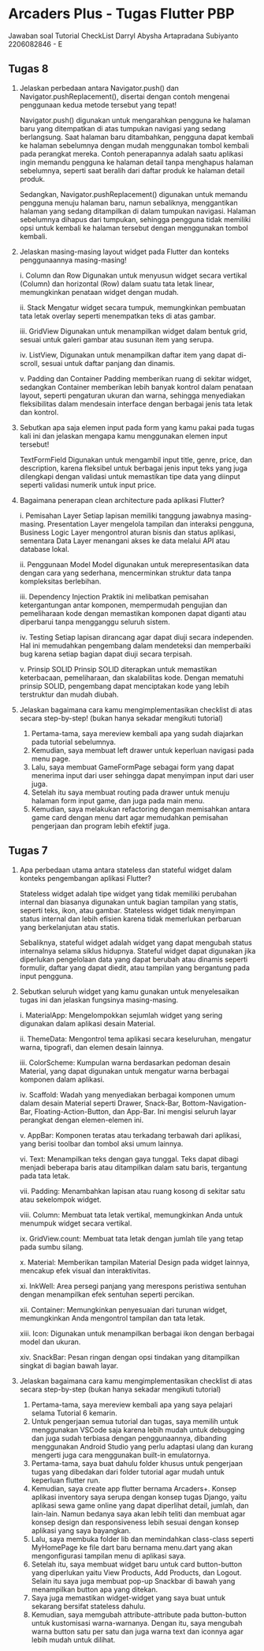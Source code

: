 # Arcaders Plus - Tugas Flutter PBP

Jawaban soal Tutorial CheckList
Darryl Abysha Artapradana Subiyanto
2206082846 - E

## Tugas 8

1. Jelaskan perbedaan antara Navigator.push() dan Navigator.pushReplacement(), disertai dengan contoh mengenai penggunaan kedua metode tersebut yang tepat!
    
    Navigator.push() digunakan untuk mengarahkan pengguna ke halaman baru yang ditempatkan di atas tumpukan navigasi yang sedang berlangsung. Saat halaman baru ditambahkan, pengguna dapat kembali ke halaman sebelumnya dengan mudah menggunakan tombol kembali pada perangkat mereka. Contoh penerapannya adalah saatu aplikasi ingin memandu pengguna ke halaman detail tanpa menghapus halaman sebelumnya, seperti saat beralih dari daftar produk ke halaman detail produk.

    Sedangkan, Navigator.pushReplacement() digunakan untuk memandu pengguna menuju halaman baru, namun sebaliknya, menggantikan halaman yang sedang ditampilkan di dalam tumpukan navigasi. Halaman sebelumnya dihapus dari tumpukan, sehingga pengguna tidak memiliki opsi untuk kembali ke halaman tersebut dengan menggunakan tombol kembali.
    

2. Jelaskan masing-masing layout widget pada Flutter dan konteks penggunaannya masing-masing!

    i. Column dan Row 
        Digunakan untuk menyusun widget secara vertikal (Column) dan horizontal (Row) dalam suatu tata letak linear, memungkinkan penataan widget dengan mudah. 
    
    ii. Stack
        Mengatur widget secara tumpuk, memungkinkan pembuatan tata letak overlay seperti menempatkan teks di atas gambar. 
    
    iii. GridView 
        Digunakan untuk menampilkan widget dalam bentuk grid, sesuai untuk galeri gambar atau susunan item yang serupa. 
    
    iv. ListView,
        Digunakan untuk menampilkan daftar item yang dapat di-scroll, sesuai untuk daftar panjang dan dinamis. 
    
    v. Padding dan Container
        Padding memberikan ruang di sekitar widget, sedangkan Container memberikan lebih banyak kontrol dalam penataan layout, seperti pengaturan ukuran dan warna, sehingga  menyediakan fleksibilitas dalam mendesain interface dengan berbagai jenis tata letak dan kontrol.

3. Sebutkan apa saja elemen input pada form yang kamu pakai pada tugas kali ini dan jelaskan mengapa kamu menggunakan elemen input tersebut!
    
    TextFormField
    Digunakan untuk mengambil input title, genre, price, dan description, karena fleksibel untuk berbagai jenis input teks yang juga dilengkapi dengan validasi untuk memastikan tipe data yang diinput seperti validasi numerik untuk input price.
   
4. Bagaimana penerapan clean architecture pada aplikasi Flutter?

    i. Pemisahan Layer
        Setiap lapisan memiliki tanggung jawabnya masing-masing. Presentation Layer mengelola tampilan dan interaksi pengguna, Business Logic Layer mengontrol aturan bisnis dan status aplikasi, sementara Data Layer menangani akses ke data melalui API atau database lokal.

    ii. Penggunaan Model
        Model digunakan untuk merepresentasikan data dengan cara yang sederhana, mencerminkan struktur data tanpa kompleksitas berlebihan.

    iii. Dependency Injection
        Praktik ini melibatkan pemisahan ketergantungan antar komponen, mempermudah pengujian dan pemeliharaan kode dengan memastikan komponen dapat diganti atau diperbarui tanpa mengganggu seluruh sistem.

    iv. Testing
        Setiap lapisan dirancang agar dapat diuji secara independen. Hal ini memudahkan pengembang dalam mendeteksi dan memperbaiki bug karena setiap bagian dapat diuji secara terpisah.

    v. Prinsip SOLID
        Prinsip SOLID diterapkan untuk memastikan keterbacaan, pemeliharaan, dan skalabilitas kode. Dengan mematuhi prinsip SOLID, pengembang dapat menciptakan kode yang lebih terstruktur dan mudah diubah.


5. Jelaskan bagaimana cara kamu mengimplementasikan checklist di atas secara step-by-step! (bukan hanya sekadar mengikuti tutorial)
    1) Pertama-tama, saya mereview kembali apa yang sudah diajarkan pada tutorial sebelumnya.
    2) Kemudian, saya membuat left drawer untuk keperluan navigasi pada menu page.
    3) Lalu, saya membuat GameFormPage sebagai form yang dapat menerima input dari user sehingga dapat menyimpan input dari user juga.
    4) Setelah itu saya membuat routing pada drawer untuk menuju halaman form input game, dan juga pada main menu.
    5) Kemudian, saya melakukan refactoring dengan memisahkan antara game card dengan menu dart agar memudahkan pemisahan pengerjaan dan program lebih efektif juga.

## Tugas 7

1. Apa perbedaan utama antara stateless dan stateful widget dalam konteks pengembangan aplikasi Flutter?

    Stateless widget adalah tipe widget yang tidak memiliki perubahan internal dan biasanya digunakan untuk bagian tampilan yang statis, seperti teks, ikon, atau gambar. Stateless widget tidak menyimpan status internal dan lebih efisien karena tidak memerlukan perbaruan yang berkelanjutan atau statis. 
    
    Sebaliknya, stateful widget adalah widget yang dapat mengubah status internalnya selama siklus hidupnya. Stateful widget dapat digunakan jika diperlukan pengelolaan data yang dapat berubah atau dinamis seperti formulir, daftar yang dapat diedit, atau tampilan yang bergantung pada input pengguna.

2. Sebutkan seluruh widget yang kamu gunakan untuk menyelesaikan tugas ini dan jelaskan fungsinya masing-masing.

    i. MaterialApp: Mengelompokkan sejumlah widget yang sering digunakan dalam aplikasi desain Material.
    
    ii. ThemeData: Mengontrol tema aplikasi secara keseluruhan, mengatur warna, tipografi, dan elemen desain lainnya.
    
    iii. ColorScheme: Kumpulan warna berdasarkan pedoman desain Material, yang dapat digunakan untuk mengatur warna berbagai komponen dalam aplikasi.

    iv. Scaffold: Wadah yang menyediakan berbagai komponen umum dalam desain Material seperti Drawer, Snack-Bar, Bottom-Navigation-Bar, Floating-Action-Button, dan App-Bar. Ini mengisi seluruh layar perangkat dengan elemen-elemen ini.

    v. AppBar: Komponen teratas atau terkadang terbawah dari aplikasi, yang berisi toolbar dan tombol aksi umum lainnya.

    vi. Text: Menampilkan teks dengan gaya tunggal. Teks dapat dibagi menjadi beberapa baris atau ditampilkan dalam satu baris, tergantung pada tata letak.

    vii. Padding: Menambahkan lapisan atau ruang kosong di sekitar satu atau sekelompok widget.

    viii. Column: Membuat tata letak vertikal, memungkinkan Anda untuk menumpuk widget secara vertikal.

    ix. GridView.count: Membuat tata letak dengan jumlah tile yang tetap pada sumbu silang.

    x. Material: Memberikan tampilan Material Design pada widget lainnya, mencakup efek visual dan interaktivitas.

    xi. InkWell: Area persegi panjang yang merespons peristiwa sentuhan dengan menampilkan efek sentuhan seperti percikan.

    xii. Container: Memungkinkan penyesuaian dari turunan widget, memungkinkan Anda mengontrol tampilan dan tata letak.

    xiii. Icon: Digunakan untuk menampilkan berbagai ikon dengan berbagai model dan ukuran.

    xiv. SnackBar: Pesan ringan dengan opsi tindakan yang ditampilkan singkat di bagian bawah layar.

3. Jelaskan bagaimana cara kamu mengimplementasikan checklist di atas secara step-by-step (bukan hanya sekadar mengikuti tutorial)

    1) Pertama-tama, saya mereview kembali apa yang saya pelajari selama Tutorial 6 kemarin.
    2) Untuk pengerjaan semua tutorial dan tugas, saya memilih untuk menggunakan VSCode saja karena lebih mudah untuk debugging dan juga sudah terbiasa dengan penggunaannya, dibanding menggunakan Android Studio yang perlu adaptasi ulang dan kurang mengerti juga cara menggunakan built-in emulatornya.
    3) Pertama-tama, saya buat dahulu folder khusus untuk pengerjaan tugas yang dibedakan dari folder tutorial agar mudah untuk keperluan flutter run.
    4) Kemudian, saya create app flutter bernama Arcaders+. Konsep aplikasi inventory saya serupa dengan konsep tugas Django, yaitu aplikasi sewa game online yang dapat diperlihat detail, jumlah, dan lain-lain. Namun bedanya saya akan lebih teliti dan membuat agar konsep design dan responsiveness lebih sesuai dengan konsep aplikasi yang saya bayangkan.
    5) Lalu, saya membuka folder lib dan memindahkan class-class seperti MyHomePage ke file dart baru bernama menu.dart yang akan mengonfigurasi tampilan menu di aplikasi saya.
    6) Setelah itu, saya membuat widget baru untuk card button-button yang diperlukan yaitu View Products, Add Products, dan Logout. Selain itu saya juga membuat pop-up Snackbar di bawah yang menampilkan button apa yang ditekan.
    7) Saya juga memastikan widget-widget yang saya buat untuk sekarang bersifat stateless dahulu.
    8) Kemudian, saya memgubah attribute-attribute pada button-button untuk kustomisasi warna-warnanya. Dengan itu, saya mengubah warna button satu per satu dan juga warna text dan iconnya agar lebih mudah untuk dilihat.

